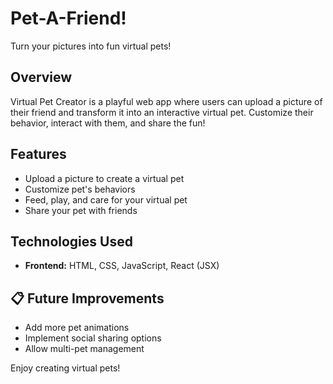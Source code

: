 # Pet-A-Friend!

Turn your pictures into fun virtual pets!

## Overview
Virtual Pet Creator is a playful web app where users can upload a picture of their friend and transform it into an interactive virtual pet. Customize their behavior, interact with them, and share the fun!

## Features
- Upload a picture to create a virtual pet
- Customize pet's behaviors
- Feed, play, and care for your virtual pet
- Share your pet with friends

## Technologies Used
- **Frontend:** HTML, CSS, JavaScript, React (JSX)

## 📋 Future Improvements
- Add more pet animations
- Implement social sharing options
- Allow multi-pet management

Enjoy creating virtual pets!
